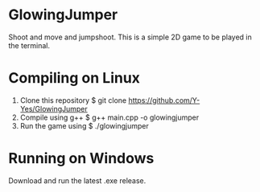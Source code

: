 # GlowingJumper
Shoot and move and jumpshoot.
This is a simple 2D game to be played in the terminal.

# Compiling on Linux
1. Clone this repository $ git clone https://github.com/Y-Yes/GlowingJumper
2. Compile using g++ $ g++ main.cpp -o glowingjumper
3. Run the game using $ ./glowingjumper

# Running on Windows
Download and run the latest .exe release.
